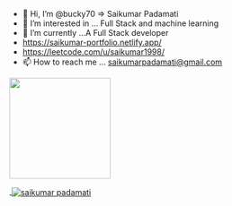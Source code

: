 - 👋 Hi, I’m @bucky70 => Saikumar Padamati
- 👀 I’m interested in ... Full Stack and machine learning
- 🌱 I’m currently ...A Full Stack developer
- https://saikumar-portfolio.netlify.app/
- https://leetcode.com/u/saikumar1998/
- 📫 How to reach me ... saikumarpadamati@gmail.com

<!---
bucky70/bucky70 is a ✨ special ✨ repository because its `README.md` (this file) appears on your GitHub profile.
You can click the Preview link to take a look at your changes.
--->
<a href="https://github.com/bucky70">
  <img height="180em" src="https://github-readme-stats.vercel.app/api/top-langs/?username=bucky70&theme=buefy&layout=compact" />
  <p>&nbsp;<img align="center" src="https://github-readme-stats.vercel.app/api?username=bucky70&show_icons=true&locale=en" alt="saikumar padamati" /></p>
</a>
